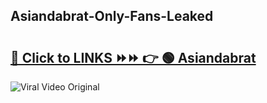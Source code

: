 
 ## Asiandabrat-Only-Fans-Leaked

# <h2><a href="https://clipsfans.com/Asiandabrat&ref=git">🔗 Click to LINKS ⏩⏩ 👉 🟢 Asiandabrat </a></h2>

<a href="https://clipsfans.com/Asiandabrat&ref=git" rel="nofollow" data-target="animated-image.originalLink"><img src="https://i.ibb.co.com/xMMVF88/686577567.gif" alt="Viral Video Original" style="max-width: 100%; display: inline-block;" data-target="animated-image.originalImage"></a>
